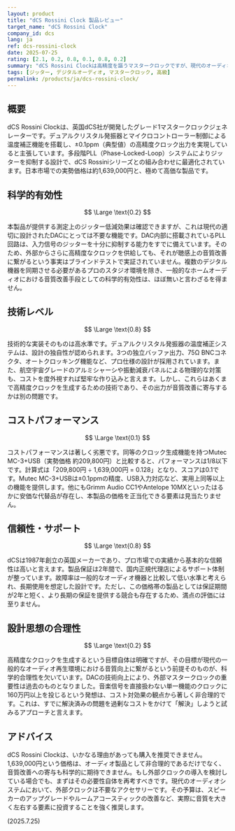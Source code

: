 ```yaml
---
layout: product
title: "dCS Rossini Clock 製品レビュー"
target_name: "dCS Rossini Clock"
company_id: dcs
lang: ja
ref: dcs-rossini-clock
date: 2025-07-25
rating: [2.1, 0.2, 0.8, 0.1, 0.8, 0.2]
summary: "dCS Rossini Clockは高精度を謳うマスタークロックですが、現代のオーディオ環境ではその効果は科学的に証明されておらず不要です。同等機能を持つ製品と比較して著しく高価であり、コストパフォーマンスは皆無に等しい製品です。"
tags: [ジッター, デジタルオーディオ, マスタークロック, 高級]
permalink: /products/ja/dcs-rossini-clock/
---
```

## 概要

dCS Rossini Clockは、英国dCS社が開発したグレード1マスタークロックジェネレーターです。デュアルクリスタル発振器とマイクロコントローラー制御による温度補正機能を搭載し、±0.1ppm（典型値）の高精度クロック出力を実現していると主張しています。多段階PLL（Phase-Locked-Loop）システムによりジッターを抑制する設計で、dCS Rossiniシリーズとの組み合わせに最適化されています。日本市場での実勢価格は約1,639,000円と、極めて高価な製品です。

## 科学的有効性

$$ \Large \text{0.2} $$

本製品が提供する測定上のジッター低減効果は確認できますが、これは現代の適切に設計されたDACにとっては不要な機能です。DAC内部に搭載されているPLL回路は、入力信号のジッターを十分に抑制する能力をすでに備えています。そのため、外部からさらに高精度なクロックを供給しても、それが聴感上の音質改善に繋がるという事実はブラインドテストで実証されていません。複数のデジタル機器を同期させる必要があるプロのスタジオ環境を除き、一般的なホームオーディオにおける音質改善手段としての科学的有効性は、ほぼ無いと言わざるを得ません。

## 技術レベル

$$ \Large \text{0.8} $$

技術的な実装そのものは高水準です。デュアルクリスタル発振器の温度補正システムは、設計の独自性が認められます。3つの独立バッファ出力、75Ω BNCコネクタ、オートクロッキング機能など、プロ仕様の設計が採用されています。また、航空宇宙グレードのアルミシャーシや振動減衰パネルによる物理的な対策も、コストを度外視すれば堅牢な作り込みと言えます。しかし、これらはあくまで高精度クロックを生成するための技術であり、その出力が音質改善に寄与するかは別の問題です。

## コストパフォーマンス

$$ \Large \text{0.1} $$

コストパフォーマンスは著しく劣悪です。同等のクロック生成機能を持つMutec MC-3+USB（実勢価格 約209,800円）と比較すると、パフォーマンスは1/8以下です。計算式は「209,800円 ÷ 1,639,000円 = 0.128」となり、スコアは0.1です。Mutec MC-3+USBは±0.1ppmの精度、USB入力対応など、実用上同等以上の機能を提供します。他にもGrimm Audio CC1やAntelope 10MXといったはるかに安価な代替品が存在し、本製品の価格を正当化できる要素は見当たりません。

## 信頼性・サポート

$$ \Large \text{0.8} $$

dCSは1987年創立の英国メーカーであり、プロ市場での実績から基本的な信頼性は高いと言えます。製品保証は2年間で、国内正規代理店によるサポート体制が整っています。故障率は一般的なオーディオ機器と比較して低い水準と考えられ、長期使用を想定した設計です。ただし、この価格帯の製品としては保証期間が2年と短く、より長期の保証を提供する競合も存在するため、満点の評価には至りません。

## 設計思想の合理性

$$ \Large \text{0.2} $$

高精度なクロックを生成するという目標自体は明確ですが、その目標が現代の一般的なオーディオ再生環境における音質向上に繋がるという前提そのものが、科学的合理性を欠いています。DACの技術向上により、外部マスタークロックの重要性は過去のものとなりました。音楽信号を直接扱わない単一機能のクロックに160万円以上を投じるという発想は、コスト対効果の観点から著しく非合理的です。これは、すでに解決済みの問題を過剰なコストをかけて「解決」しようと試みるアプローチと言えます。

## アドバイス

dCS Rossini Clockは、いかなる理由があっても購入を推奨できません。1,639,000円という価格は、オーディオ製品として非合理的であるだけでなく、音質改善への寄与も科学的に期待できません。もし外部クロックの導入を検討している場合でも、まずはその必要性自体を再考すべきです。現代のオーディオシステムにおいて、外部クロックは不要なアクセサリーです。その予算は、スピーカーのアップグレードやルームアコースティックの改善など、実際に音質を大きく左右する要素に投資することを強く推奨します。

(2025.7.25)
